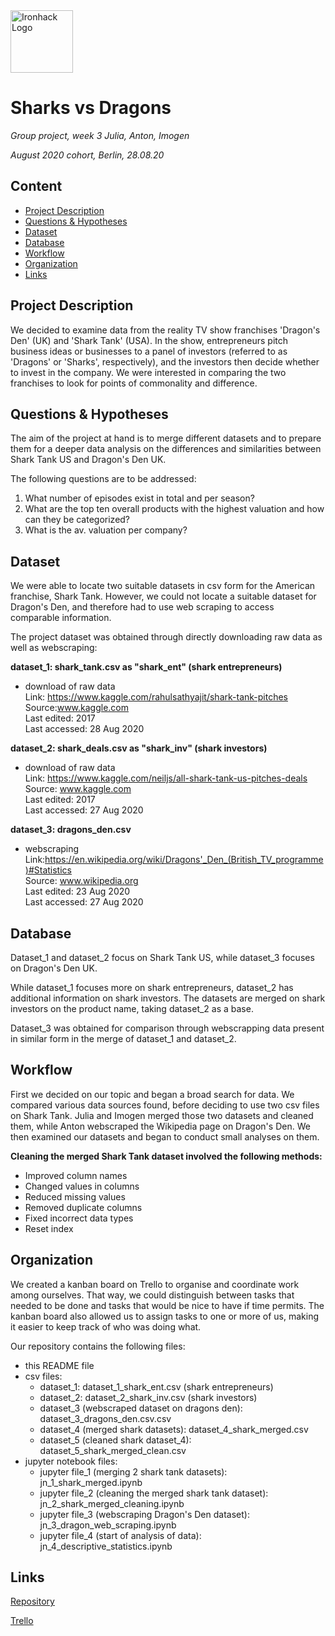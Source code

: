 <img src="https://bit.ly/2VnXWr2" alt="Ironhack Logo" width="100"/>

# Sharks vs Dragons

*Group project, week 3*
*Julia, Anton, Imogen*

*August 2020 cohort, Berlin, 28.08.20*

## Content
- [Project Description](#project-description)
- [Questions & Hypotheses](#questions-hypotheses)
- [Dataset](#dataset)
- [Database](#database)
- [Workflow](#workflow)
- [Organization](#organization)
- [Links](#links)

## Project Description

We decided to examine data from the reality TV show franchises 'Dragon's Den' (UK) and 'Shark Tank' (USA). In the show, entrepreneurs pitch business ideas or businesses to a panel of investors (referred to as 'Dragons' or 'Sharks', respectively), and the investors then decide whether to invest in the company. We were interested in comparing the two franchises to look for points of commonality and difference. 


## Questions & Hypotheses

The aim of the project at hand is to merge different datasets and to prepare them for a deeper data analysis on the differences and similarities between Shark Tank US and Dragon's Den UK.

The following questions are to be addressed:
1. What number of episodes exist in total and per season?
2. What are the top ten overall products with the highest valuation and how can they be categorized?
3. What is the av. valuation per company?

## Dataset

We were able to locate two suitable datasets in csv form for the American franchise, Shark Tank. However, we could not locate a suitable dataset for Dragon's Den, and therefore had to use web scraping to access comparable information. 

The project dataset was obtained through directly downloading raw data as well as webscraping:

**dataset_1: shark_tank.csv as "shark_ent" (shark entrepreneurs)**  
- download of raw data  
Link: https://www.kaggle.com/rahulsathyajit/shark-tank-pitches  
Source:www.kaggle.com  
Last edited: 2017  
Last accessed: 28 Aug 2020

**dataset_2: shark_deals.csv as "shark_inv" (shark investors)**  
- download of raw data  
Link: https://www.kaggle.com/neiljs/all-shark-tank-us-pitches-deals  
Source: www.kaggle.com   
Last edited: 2017  
Last accessed: 27 Aug 2020  

**dataset_3: dragons_den.csv**  
- webscraping  
Link:https://en.wikipedia.org/wiki/Dragons'_Den_(British_TV_programme)#Statistics   
Source: www.wikipedia.org  
Last edited: 23 Aug 2020  
Last accessed: 27 Aug 2020  


## Database

Dataset_1 and dataset_2 focus on Shark Tank US, while dataset_3 focuses on Dragon's Den UK.

While dataset_1 focuses more on shark entrepreneurs, dataset_2 has additional information on shark investors.
The datasets are merged on shark investors on the product name, taking dataset_2 as a base.

Dataset_3 was obtained for comparison through webscrapping data present in similar form in the merge of dataset_1 and dataset_2.


## Workflow

First we decided on our topic and began a broad search for data. We compared various data sources found, before deciding to use two csv files on Shark Tank. Julia and Imogen merged those two datasets and cleaned them, while Anton webscraped the Wikipedia page on Dragon's Den. We then examined our datasets and began to conduct small analyses on them. 

**Cleaning the merged Shark Tank dataset involved the following methods:**
- Improved column names
- Changed values in columns
- Reduced missing values
- Removed duplicate columns
- Fixed incorrect data types
- Reset index


## Organization

We created a kanban board on Trello to organise and coordinate work among ourselves. That way, we could distinguish between tasks that needed to be done and tasks that would be nice to have if time permits. The kanban board also allowed us to assign tasks to one or more of us, making it easier to keep track of who was doing what. 

Our repository contains the following files:
- this README file
- csv files:
    - dataset_1: dataset_1_shark_ent.csv (shark entrepreneurs)
    - dataset_2: dataset_2_shark_inv.csv (shark investors)
    - dataset_3 (webscraped dataset on dragons den): dataset_3_dragons_den.csv.csv
    - dataset_4 (merged shark datasets): dataset_4_shark_merged.csv
    - dataset_5 (cleaned shark dataset_4): dataset_5_shark_merged_clean.csv
- jupyter notebook files:
    - jupyter file_1 (merging 2 shark tank datasets): jn_1_shark_merged.ipynb
    - jupyter file_2 (cleaning the merged shark tank dataset): jn_2_shark_merged_cleaning.ipynb
    - jupyter file_3 (webscraping Dragon's Den dataset):  jn_3_dragon_web_scraping.ipynb
    - jupyter file_4 (start of analysis of data): jn_4_descriptive_statistics.ipynb


## Links

[Repository](https://github.com/fctonio/Shark_vs_dragons)  

[Trello](https://trello.com/b/HXCiA8Xj/sharks-vs-dragons)
